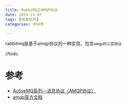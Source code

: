 ```yaml
---
title: RabbiMQ之AMQP协议
date: 2019-11-07
tags: [消息队列]
categories: 中间件

---
```


rabbitmq是基于amqp协议的一种实现，包含`amqp的三层协议`

<!-- more --> 
//todo

# 参考 
* [ActiveMQ系列—消息协议（AMQP协议）](https://www.xuejiayuan.net/blog/60a9cc9f53e6420fa4c48c99e8178cd2) 
* [amqp官方文档](http://www.amqp.org/resources/download)
